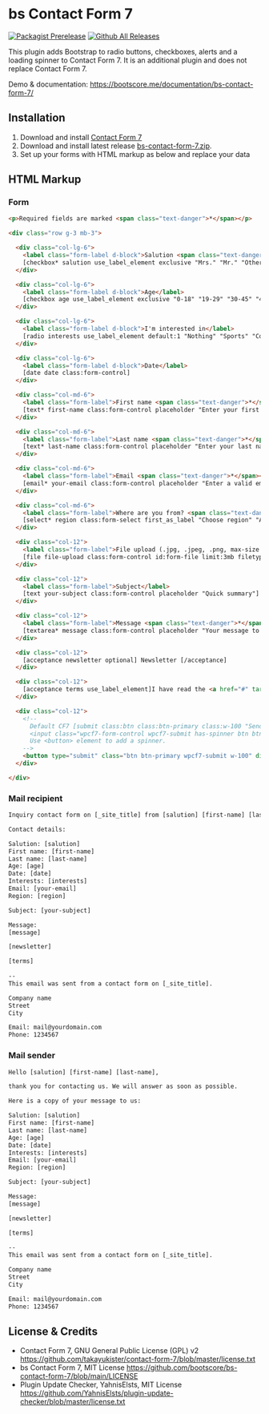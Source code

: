 # bs Contact Form 7

[![Packagist Prerelease](https://img.shields.io/packagist/vpre/bootscore/bs-contact-form-7?logo=packagist&logoColor=fff)](https://packagist.org/packages/bootscore/bs-contact-form-7)
[![Github All Releases](https://img.shields.io/github/downloads/bootscore/bs-contact-form-7/total.svg)](https://github.com/bootscore/bs-contact-form-7/releases)

This plugin adds Bootstrap to radio buttons, checkboxes, alerts and a loading spinner to Contact Form 7. It is an additional plugin and does not replace Contact Form 7.

Demo & documentation: https://bootscore.me/documentation/bs-contact-form-7/

## Installation

1. Download and install [Contact Form 7](https://wordpress.org/plugins/contact-form-7/)
2. Download and install latest release [bs-contact-form-7.zip](https://github.com/bootscore/bs-contact-form-7/releases/latest/download/bs-contact-form-7.zip). 
3. Set up your forms with HTML markup as below and replace your data

## HTML Markup

### Form

```html
<p>Required fields are marked <span class="text-danger">*</span></p>

<div class="row g-3 mb-3">

  <div class="col-lg-6">
    <label class="form-label d-block">Salution <span class="text-danger">*</span></label>
    [checkbox* salution use_label_element exclusive "Mrs." "Mr." "Other"]
  </div>

  <div class="col-lg-6">
    <label class="form-label d-block">Age</label>
    [checkbox age use_label_element exclusive "0-18" "19-29" "30-45" "46-60"]
  </div>

  <div class="col-lg-6">
    <label class="form-label d-block">I'm interested in</label>
    [radio interests use_label_element default:1 "Nothing" "Sports" "Cooking"]
  </div>

  <div class="col-lg-6">
    <label class="form-label d-block">Date</label>
    [date date class:form-control]
  </div>

  <div class="col-md-6">
    <label class="form-label">First name <span class="text-danger">*</span></label>
    [text* first-name class:form-control placeholder "Enter your first name"]
  </div>

  <div class="col-md-6">
    <label class="form-label">Last name <span class="text-danger">*</span></label>
    [text* last-name class:form-control placeholder "Enter your last name"]
  </div>

  <div class="col-md-6">
    <label class="form-label">Email <span class="text-danger">*</span></label>
    [email* your-email class:form-control placeholder "Enter a valid email address"]
  </div>

  <div class="col-md-6">
    <label class="form-label">Where are you from? <span class="text-danger">*</span></label>
    [select* region class:form-select first_as_label "Choose region" "Asia" "Africa" "Europe" "North America" "South America" "Australia/Ocania"]
  </div>

  <div class="col-12">
    <label class="form-label">File upload (.jpg, .jpeg, .png, max-size 3MB)</label>
    [file file-upload class:form-control id:form-file limit:3mb filetypes:jpg|jpeg|png]
  </div>

  <div class="col-12">
    <label class="form-label">Subject</label>
    [text your-subject class:form-control placeholder "Quick summary"]
  </div>

  <div class="col-12">
    <label class="form-label">Message <span class="text-danger">*</span></label>
    [textarea* message class:form-control placeholder "Your message to us"]
  </div>

  <div class="col-12">
    [acceptance newsletter optional] Newsletter [/acceptance]
  </div>

  <div class="col-12">
    [acceptance terms use_label_element]I have read the <a href="#" target="_blank">privacy policy</a> note. I consent to the electronic storage and processing of my entered data to answer my request. Note: You can revoke your consent at any time in the future by emailing <a href="mailto:mail@yourdomain.com">mail@yourdomain.com</a>.[/acceptance]
  </div>

  <div class="col-12">
    <!--
      Default CF7 [submit class:btn class:btn-primary class:w-100 "Send Message"] outputs an <input>:
      <input class="wpcf7-form-control wpcf7-submit has-spinner btn btn-primary w-100" type="submit" value="Send Message">
      Use <button> element to add a spinner.
    -->
    <button type="submit" class="btn btn-primary wpcf7-submit w-100" disabled="disabled">Send Message</button>
  </div>

</div>

```

### Mail recipient

```html
Inquiry contact form on [_site_title] from [salution] [first-name] [last-name].

Contact details:

Salution: [salution]
First name: [first-name]
Last name: [last-name]
Age: [age]
Date: [date]
Interests: [interests]
Email: [your-email]
Region: [region]

Subject: [your-subject]

Message:
[message]

[newsletter]

[terms]
   
-- 
This email was sent from a contact form on [_site_title].

Company name
Street
City

Email: mail@yourdomain.com
Phone: 1234567
```

### Mail sender

```html
Hello [salution] [first-name] [last-name],

thank you for contacting us. We will answer as soon as possible.

Here is a copy of your message to us:

Salution: [salution]
First name: [first-name]
Last name: [last-name]
Age: [age]
Date: [date]
Interests: [interests]
Email: [your-email]
Region: [region]

Subject: [your-subject]

Message:
[message]

[newsletter]

[terms]
   
-- 
This email was sent from a contact form on [_site_title].

Company name
Street
City

Email: mail@yourdomain.com
Phone: 1234567
```


## License & Credits

- Contact Form 7, GNU General Public License (GPL) v2 https://github.com/takayukister/contact-form-7/blob/master/license.txt
- bs Contact Form 7, MIT License https://github.com/bootscore/bs-contact-form-7/blob/main/LICENSE
- Plugin Update Checker, YahnisElsts, MIT License https://github.com/YahnisElsts/plugin-update-checker/blob/master/license.txt

